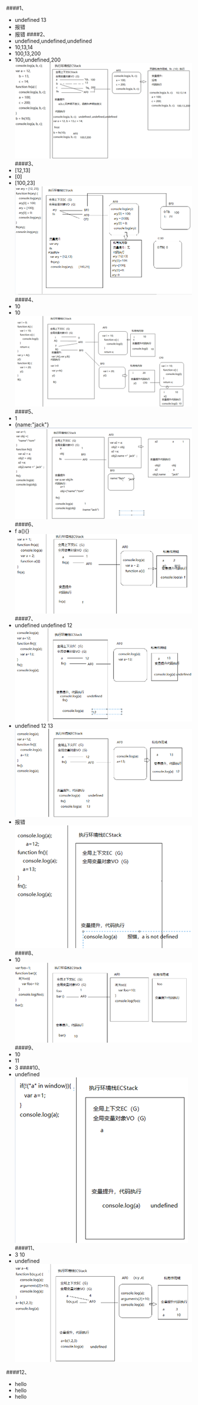 ####1、
+ undefined   13
+  报错
+  报错
####2、
+ undefined,undefined,undefined
+ 10,13,14
+ 100,13,200
+ 100,undefined,200
![Alt text](./1584588504297.png)
####3、
+ [12,13]
+ [0]
+ [100,23]
![Alt text](./1584591095866.png)
####4、
+ 10 
+ 10
![Alt text](./1584594236710.png)
####5、
+ 1
+ {name:"jack"}
![Alt text](./1584595408951.png)
####6、
+ f  a(){}
![Alt text](./1584595911569.png)
####7、
+ undefined   undefined   12
![Alt text](./1584596273383.png)
+ undefined   12  13
![Alt text](./1584596672473.png)
+  报错
![Alt text](./1584596844799.png)
####8、
+ 10
![Alt text](./1584597240552.png)
####9、
+ 10
+ 11
+ 3
####10、
+ undefined
![Alt text](./1584598185547.png)
####11、
+ 3  10
+ undefined
![Alt text](./1584598624534.png)

####12、
+ hello
+ hello
+ hello